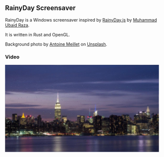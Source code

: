 ﻿## RainyDay Screensaver

RainyDay is a Windows screensaver inspired by [RainyDay.js](https://github.com/mubaidr/rainyday.js) by [Muhammad Ubaid Raza](https://github.com/mubaidr).

It is written in Rust and OpenGL.

Background photo by [Antoine Meillet](https://unsplash.com/@antoinem?utm_source=unsplash&amp;utm_medium=referral&amp;utm_content=creditCopyText) on [Unsplash](https://unsplash.com/?utm_source=unsplash&amp;utm_medium=referral&amp;utm_content=creditCopyText).

### Video

[![](.github/screenshot.jpg)](https://youtu.be/wSUVHGUSMoo)

